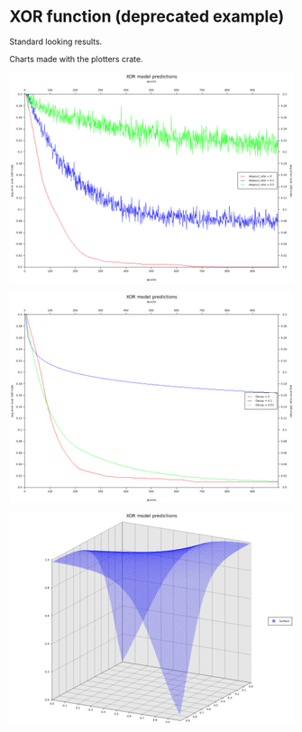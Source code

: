 # XOR function (deprecated example)

Standard looking results. 

Charts made with the plotters crate.

![dropout rates](../visuals/dropout_rate.png)

![learning rate decays](../visuals/learning_rate_decay.png)

![dropout rates](../visuals/xor-example-predictions.png)